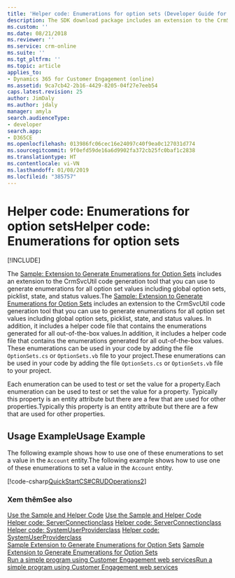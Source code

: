 ```yaml
---
title: 'Helper code: Enumerations for option sets (Developer Guide for Dynamics 365 for Customer Engagement)| MicrosoftDocs'
description: The SDK download package includes an extension to the CrmSvcUtil code generation tool that you can use to generate enumerations for all option set values including global option sets, picklist, state, and status values.
ms.custom: ''
ms.date: 08/21/2018
ms.reviewer: ''
ms.service: crm-online
ms.suite: ''
ms.tgt_pltfrm: ''
ms.topic: article
applies_to:
- Dynamics 365 for Customer Engagement (online)
ms.assetid: 9ca7cb42-2b16-4429-8205-04f27e7eeb54
caps.latest.revision: 25
author: JimDaly
ms.author: jdaly
manager: amyla
search.audienceType:
- developer
search.app:
- D365CE
ms.openlocfilehash: 013986fc06cec16e24097c40f9ea0c127031d774
ms.sourcegitcommit: 9f0efd59de16a6d9902fa372cb25fc0baf1c2838
ms.translationtype: HT
ms.contentlocale: vi-VN
ms.lasthandoff: 01/08/2019
ms.locfileid: "385757"
---
```

# <a name="helper-code-enumerations-for-option-sets"></a><span data-ttu-id="6a491-103">Helper code: Enumerations for option sets</span><span class="sxs-lookup"><span data-stu-id="6a491-103">Helper code: Enumerations for option sets</span></span>

[!INCLUDE[](../../includes/cc_applies_to_update_9_0_0.md)]

<span data-ttu-id="6a491-104">The [Sample: Extension to Generate Enumerations for Option Sets](extend-code-generation-tool.md#Generate_Enums) includes an extension to the CrmSvcUtil code generation tool that you can use to generate enumerations for all option set values including global option sets, picklist, state, and status values.</span><span class="sxs-lookup"><span data-stu-id="6a491-104">The [Sample: Extension to Generate Enumerations for Option Sets](extend-code-generation-tool.md#Generate_Enums) includes an extension to the CrmSvcUtil code generation tool that you can use to generate enumerations for all option set values including global option sets, picklist, state, and status values.</span></span> <span data-ttu-id="6a491-105">In addition, it includes a helper code file that contains the enumerations generated for all out-of-the-box values.</span><span class="sxs-lookup"><span data-stu-id="6a491-105">In addition, it includes a helper code file that contains the enumerations generated for all out-of-the-box values.</span></span> <span data-ttu-id="6a491-106">These enumerations can be used in your code by adding the file `OptionSets.cs` or `OptionSets.vb` file to your project.</span><span class="sxs-lookup"><span data-stu-id="6a491-106">These enumerations can be used in your code by adding the file `OptionSets.cs` or `OptionSets.vb` file to your project.</span></span>  
  
 <span data-ttu-id="6a491-107">Each enumeration can be used to test or set the value for a property.</span><span class="sxs-lookup"><span data-stu-id="6a491-107">Each enumeration can be used to test or set the value for a property.</span></span> <span data-ttu-id="6a491-108">Typically this property is an entity attribute but there are a few that are used for other properties.</span><span class="sxs-lookup"><span data-stu-id="6a491-108">Typically this property is an entity attribute but there are a few that are used for other properties.</span></span>  
  
## <a name="usage-example"></a><span data-ttu-id="6a491-109">Usage Example</span><span class="sxs-lookup"><span data-stu-id="6a491-109">Usage Example</span></span>  
 <span data-ttu-id="6a491-110">The following example shows how to use one of these enumerations to set a value in the `Account` entity.</span><span class="sxs-lookup"><span data-stu-id="6a491-110">The following example shows how to use one of these enumerations to set a value in the `Account` entity.</span></span>  
  
 [!code-csharp[QuickStartCS#CRUDOperations2](../../snippets/csharp/CRMV8/quickstartcs/cs/crudoperations2.cs#crudoperations2)]  
  
### <a name="see-also"></a><span data-ttu-id="6a491-111">Xem thêm</span><span class="sxs-lookup"><span data-stu-id="6a491-111">See also</span></span>  
 <span data-ttu-id="6a491-112">[Use the Sample and Helper Code](use-sample-helper-code.md) </span><span class="sxs-lookup"><span data-stu-id="6a491-112">[Use the Sample and Helper Code](use-sample-helper-code.md) </span></span>  
 <span data-ttu-id="6a491-113">[Helper code: ServerConnectionclass](helper-code-serverconnection-class.md) </span><span class="sxs-lookup"><span data-stu-id="6a491-113">[Helper code: ServerConnectionclass](helper-code-serverconnection-class.md) </span></span>  
 <span data-ttu-id="6a491-114">[Helper code: SystemUserProviderclass](helper-code-systemuserprovider-class.md) </span><span class="sxs-lookup"><span data-stu-id="6a491-114">[Helper code: SystemUserProviderclass](helper-code-systemuserprovider-class.md) </span></span>  
 <span data-ttu-id="6a491-115">[Sample Extension to Generate Enumerations for Option Sets](extend-code-generation-tool.md#Generate_Enums) </span><span class="sxs-lookup"><span data-stu-id="6a491-115">[Sample Extension to Generate Enumerations for Option Sets](extend-code-generation-tool.md#Generate_Enums) </span></span>  
 [<span data-ttu-id="6a491-116">Run a simple program using Customer Engagement web services</span><span class="sxs-lookup"><span data-stu-id="6a491-116">Run a simple program using Customer Engagement web services</span></span>](../simple-program-web-services.md)

